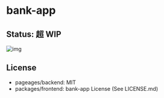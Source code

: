 # bank-app

## Status: 超 WIP

![img](https://assets-don.nzws.me/system/media_attachments/files/000/381/110/original/2d55a38aa3d68b13.png?1583769435)

## License

- pageages/backend: MIT
- packages/frontend: bank-app License (See LICENSE.md)
